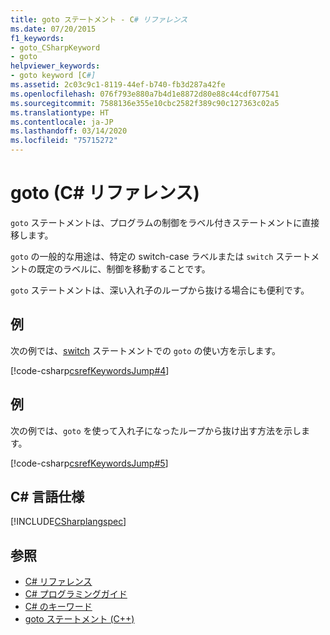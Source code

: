 ```yaml
---
title: goto ステートメント - C# リファレンス
ms.date: 07/20/2015
f1_keywords:
- goto_CSharpKeyword
- goto
helpviewer_keywords:
- goto keyword [C#]
ms.assetid: 2c03c9c1-8119-44ef-b740-fb3d287a42fe
ms.openlocfilehash: 076f793e880a7b4d1e8872d80e88c44cdf077541
ms.sourcegitcommit: 7588136e355e10cbc2582f389c90c127363c02a5
ms.translationtype: HT
ms.contentlocale: ja-JP
ms.lasthandoff: 03/14/2020
ms.locfileid: "75715272"
---
```

# <a name="goto-c-reference"></a>goto (C# リファレンス)

`goto` ステートメントは、プログラムの制御をラベル付きステートメントに直接移します。

`goto` の一般的な用途は、特定の switch-case ラベルまたは `switch` ステートメントの既定のラベルに、制御を移動することです。

`goto` ステートメントは、深い入れ子のループから抜ける場合にも便利です。

## <a name="example"></a>例

次の例では、[switch](switch.md) ステートメントでの `goto` の使い方を示します。

[!code-csharp[csrefKeywordsJump#4](~/samples/snippets/csharp/VS_Snippets_VBCSharp/csrefKeywordsJump/CS/csrefKeywordsJump.cs#4)]

## <a name="example"></a>例

次の例では、`goto` を使って入れ子になったループから抜け出す方法を示します。

[!code-csharp[csrefKeywordsJump#5](~/samples/snippets/csharp/VS_Snippets_VBCSharp/csrefKeywordsJump/CS/csrefKeywordsJump.cs#5)]

## <a name="c-language-specification"></a>C# 言語仕様

[!INCLUDE[CSharplangspec](~/includes/csharplangspec-md.md)]

## <a name="see-also"></a>参照

- [C# リファレンス](../index.md)
- [C# プログラミングガイド](../../programming-guide/index.md)
- [C# のキーワード](index.md)
- [goto ステートメント (C++)](/cpp/cpp/goto-statement-cpp)
